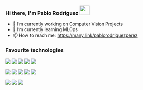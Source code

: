 ### Hi there, I'm Pablo Rodríguez <img src="https://raw.githubusercontent.com/MartinHeinz/MartinHeinz/master/wave.gif" width="30px">

- 🔭 I’m currently working on Computer Vision Projects
- 🌱 I’m currently learning MLOps
- 📫 How to reach me: https://many.link/pablorodriguezperez

### Favourite technologies

<img src="https://img.shields.io/badge/Python-FFD43B?style=for-the-badge&logo=python&logoColor=blue"> <img src="https://img.shields.io/badge/scikit_learn-F7931E?style=for-the-badge&logo=scikit-learn&logoColor=white"> <img src="https://img.shields.io/badge/Numpy-777BB4?style=for-the-badge&logo=numpy&logoColor=white"> <img src="https://img.shields.io/badge/Pandas-2C2D72?style=for-the-badge&logo=pandas&logoColor=white"> <img src="https://img.shields.io/badge/Plotly-239120?style=for-the-badge&logo=plotly&logoColor=white">

<img src="https://img.shields.io/badge/DVC-945DD6?style=for-the-badge&logo=dataversioncontrol&logoColor=white"> <img src="https://img.shields.io/badge/OpenCV-27338e?style=for-the-badge&logo=OpenCV&logoColor=white"> <img src="https://img.shields.io/badge/TensorFlow-FF6F00?style=for-the-badge&logo=tensorflow&logoColor=white"> <img src="https://img.shields.io/badge/Keras-FF0000?style=for-the-badge&logo=keras&logoColor=white">  <img src="https://img.shields.io/badge/PyTorch-EE4C2C?style=for-the-badge&logo=pytorch&logoColor=white">


<img src="https://img.shields.io/badge/Docker-2CA5E0?style=for-the-badge&logo=docker&logoColor=white"> <img src="https://img.shields.io/badge/C%2B%2B-00599C?style=for-the-badge&logo=c%2B%2B&logoColor=white"> <img src="https://img.shields.io/badge/Go-00ADD8?style=for-the-badge&logo=go&logoColor=white">
